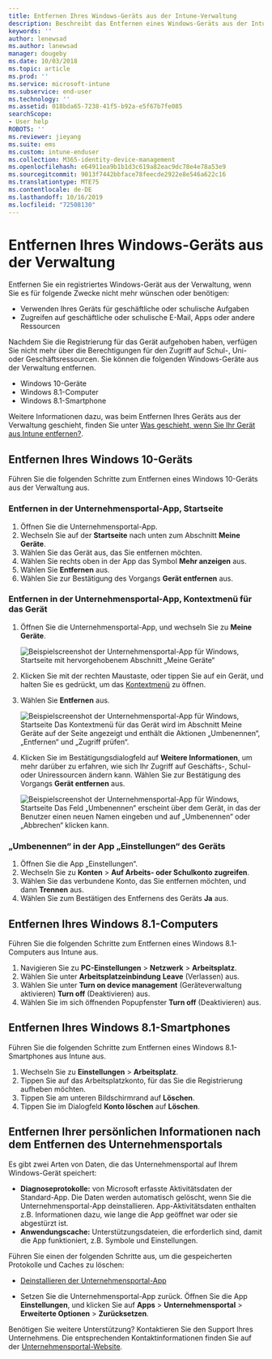 ```yaml
---
title: Entfernen Ihres Windows-Geräts aus der Intune-Verwaltung
description: Beschreibt das Entfernen eines Windows-Geräts aus der Intune-Verwaltung
keywords: ''
author: lenewsad
ms.author: lanewsad
manager: dougeby
ms.date: 10/03/2018
ms.topic: article
ms.prod: ''
ms.service: microsoft-intune
ms.subservice: end-user
ms.technology: ''
ms.assetid: 018bda65-7238-41f5-b92a-e5f67b7fe085
searchScope:
- User help
ROBOTS: ''
ms.reviewer: jieyang
ms.suite: ems
ms.custom: intune-enduser
ms.collection: M365-identity-device-management
ms.openlocfilehash: e64911ea9b1b1d3c619a82eac9dc78e4e78a53e9
ms.sourcegitcommit: 9013f7442bbface78feecde2922e8e546a622c16
ms.translationtype: MTE75
ms.contentlocale: de-DE
ms.lasthandoff: 10/16/2019
ms.locfileid: "72508130"
---
```

# <a name="remove-your-windows-device-from-management"></a>Entfernen Ihres Windows-Geräts aus der Verwaltung

Entfernen Sie ein registriertes Windows-Gerät aus der Verwaltung, wenn Sie es für folgende Zwecke nicht mehr wünschen oder benötigen:  
* Verwenden Ihres Geräts für geschäftliche oder schulische Aufgaben 
* Zugreifen auf geschäftliche oder schulische E-Mail, Apps oder andere Ressourcen

Nachdem Sie die Registrierung für das Gerät aufgehoben haben, verfügen Sie nicht mehr über die Berechtigungen für den Zugriff auf Schul-, Uni- oder Geschäftsressourcen. Sie können die folgenden Windows-Geräte aus der Verwaltung entfernen.  
* Windows 10-Geräte 
* Windows 8.1-Computer
* Windows 8.1-Smartphone
 
Weitere Informationen dazu, was beim Entfernen Ihres Geräts aus der Verwaltung geschieht, finden Sie unter [Was geschieht, wenn Sie Ihr Gerät aus Intune entfernen?](what-happens-if-you-unenroll-your-device-from-intune-windows.md).  

## <a name="remove-your-windows-10-device"></a>Entfernen Ihres Windows 10-Geräts
Führen Sie die folgenden Schritte zum Entfernen eines Windows 10-Geräts aus der Verwaltung aus.

### <a name="remove-in-company-portal-app-home-page"></a>Entfernen in der Unternehmensportal-App, **Startseite**  

1. Öffnen Sie die Unternehmensportal-App.
2. Wechseln Sie auf der **Startseite** nach unten zum Abschnitt **Meine Geräte**.
3. Wählen Sie das Gerät aus, das Sie entfernen möchten.
3. Wählen Sie rechts oben in der App das Symbol **Mehr anzeigen** aus.
4. Wählen Sie **Entfernen** aus. 
5. Wählen Sie zur Bestätigung des Vorgangs **Gerät entfernen** aus.  

### <a name="remove-in-company-portal-app-device-context-menu"></a>Entfernen in der Unternehmensportal-App, Kontextmenü für das Gerät  

1. Öffnen Sie die Unternehmensportal-App, und wechseln Sie zu **Meine Geräte**.

    ![Beispielscreenshot der Unternehmensportal-App für Windows, Startseite mit hervorgehobenem Abschnitt „Meine Geräte“](./media/1809_CheckAccess_Context_Select_Device.png)

2. Klicken Sie mit der rechten Maustaste, oder tippen Sie auf ein Gerät, und halten Sie es gedrückt, um das [Kontextmenü](https://docs.microsoft.com//windows/uwp/design/controls-and-patterns/menus) zu öffnen.  

3. Wählen Sie **Entfernen** aus.  

    ![Beispielscreenshot der Unternehmensportal-App für Windows, Startseite Das Kontextmenü für das Gerät wird im Abschnitt **Meine Geräte** auf der Seite angezeigt und enthält die Aktionen „Umbenennen“, „Entfernen“ und „Zugriff prüfen“.](./media/1809_DeviceContextMenu_Windows_CP.png)  

5. Klicken Sie im Bestätigungsdialogfeld auf **Weitere Informationen**, um mehr darüber zu erfahren, wie sich Ihr Zugriff auf Geschäfts-, Schul- oder Uniressourcen ändern kann. Wählen Sie zur Bestätigung des Vorgangs **Gerät entfernen** aus.   

     ![Beispielscreenshot der Unternehmensportal-App für Windows, Startseite Das Feld „Umbenennen“ erscheint über dem Gerät, in das der Benutzer einen neuen Namen eingeben und auf „Umbenennen“ oder „Abbrechen“ klicken kann.](./media/1808_RemoveDevice_Popup.png)  


### <a name="remove-in-device-settings-app"></a>„Umbenennen“ in der App „Einstellungen“ des Geräts
1. Öffnen Sie die App „Einstellungen“. 
2. Wechseln Sie zu **Konten** > **Auf Arbeits- oder Schulkonto zugreifen**.
3. Wählen Sie das verbundene Konto, das Sie entfernen möchten, und dann **Trennen** aus.
4. Wählen Sie zum Bestätigen des Entfernens des Geräts **Ja** aus.

## <a name="remove-your-windows-81-computer"></a>Entfernen Ihres Windows 8.1-Computers
Führen Sie die folgenden Schritte zum Entfernen eines Windows 8.1-Computers aus Intune aus.

1. Navigieren Sie zu **PC-Einstellungen** > **Netzwerk** > **Arbeitsplatz**.
2. Wählen Sie unter **Arbeitsplatzeinbindung** **Leave** (Verlassen) aus.
3. Wählen Sie unter **Turn on device management** (Geräteverwaltung aktivieren) **Turn off** (Deaktivieren) aus.
4. Wählen Sie im sich öffnenden Popupfenster **Turn off** (Deaktivieren) aus.

## <a name="remove-your-windows-81-phone"></a>Entfernen Ihres Windows 8.1-Smartphones
Führen Sie die folgenden Schritte zum Entfernen eines Windows 8.1-Smartphones aus Intune aus.

1. Wechseln Sie zu **Einstellungen** > **Arbeitsplatz**.
2. Tippen Sie auf das Arbeitsplatzkonto, für das Sie die Registrierung aufheben möchten.
3. Tippen Sie am unteren Bildschirmrand auf **Löschen**.
4. Tippen Sie im Dialogfeld **Konto löschen** auf **Löschen**.  
## <a name="removing-your-personal-information-after-removing-the-company-portal"></a>Entfernen Ihrer persönlichen Informationen nach dem Entfernen des Unternehmensportals  

Es gibt zwei Arten von Daten, die das Unternehmensportal auf Ihrem Windows-Gerät speichert:

- **Diagnoseprotokolle:** von Microsoft erfasste Aktivitätsdaten der Standard-App. Die Daten werden automatisch gelöscht, wenn Sie die Unternehmensportal-App deinstallieren. App-Aktivitätsdaten enthalten z.B. Informationen dazu, wie lange die App geöffnet war oder sie abgestürzt ist.
- **Anwendungscache:** Unterstützungsdateien, die erforderlich sind, damit die App funktioniert, z.B. Symbole und Einstellungen.

Führen Sie einen der folgenden Schritte aus, um die gespeicherten Protokolle und Caches zu löschen:

* [Deinstallieren der Unternehmensportal-App](https://support.microsoft.com/help/4028003/windows-10-uninstall-apps-and-programs) 

* Setzen Sie die Unternehmensportal-App zurück. Öffnen Sie die App **Einstellungen**, und klicken Sie auf **Apps** > **Unternehmensportal** > **Erweiterte Optionen** > **Zurücksetzen**. 

Benötigen Sie weitere Unterstützung? Kontaktieren Sie den Support Ihres Unternehmens. Die entsprechenden Kontaktinformationen finden Sie auf der [Unternehmensportal-Website](https://go.microsoft.com/fwlink/?linkid=2010980).
